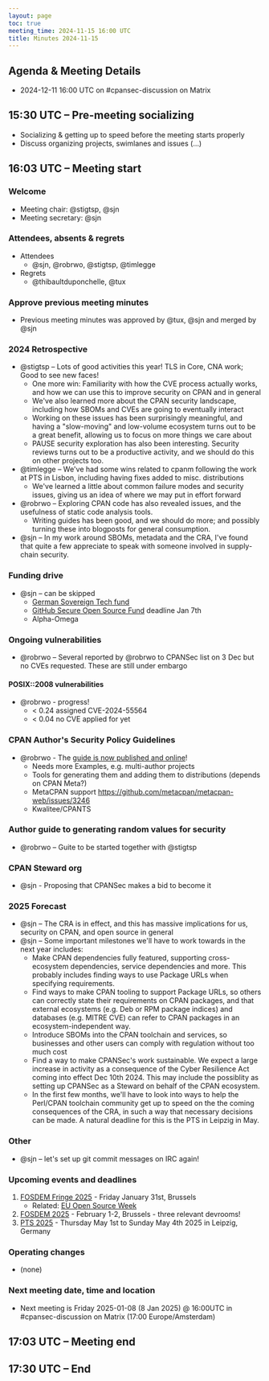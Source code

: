 ```yaml
---
layout: page
toc: true
meeting_time: 2024-11-15 16:00 UTC
title: Minutes 2024-11-15
---
```


## Agenda & Meeting Details

* 2024-12-11 16:00 UTC on #cpansec-discussion on Matrix

## 15:30 UTC – Pre-meeting socializing

*   Socializing & getting up to speed before the meeting starts properly
*   Discuss organizing projects, swimlanes and issues (...)

## 16:03 UTC – Meeting start

### Welcome

*   Meeting chair: @stigtsp, @sjn
*   Meeting secretary: @sjn

### Attendees, absents & regrets

*   Attendees
    * @sjn, @robrwo, @stigtsp, @timlegge
*   Regrets
    * @thibaultduponchelle, @tux

### Approve previous meeting minutes

*   Previous meeting minutes was approved by @tux, @sjn and merged by @sjn


### 2024 Retrospective
*   @stigtsp – Lots of good activities this year! TLS in Core, CNA work; Good to see new faces!
    * One more win: Familiarity with how the CVE process actually works, and how we can use this to improve security on CPAN and in general
    * We've also learned more about the CPAN security landscape, including how SBOMs and CVEs are going to eventually interact
    * Working on these issues has been surprisingly meaningful, and having a "slow-moving" and low-volume ecosystem turns out to be a great benefit, allowing us to focus on more things we care about
    * PAUSE security exploration has also been interesting. Security reviews turns out to be a productive activity, and we should do this on other projects too.
*   @timlegge – We've had some wins related to cpanm  following the work at PTS in Lisbon, including having fixes added to misc. distributions
    * We've learned a little about common failure modes and security issues, giving us an idea of where we may put in effort forward
*   @robrwo – Exploring CPAN code has also revealed issues, and the usefulness of static code analysis tools.
    * Writing guides has been good, and we should do more; and possibly turning these into blogposts for general consumption.
*   @sjn – In my work around SBOMs, metadata and the CRA, I've found that quite a few appreciate to speak with someone involved in supply-chain security.


### Funding drive
*   @sjn – can be skipped
    * [German Sovereign Tech fund](https://www.sovereign.tech/programs/fund)
    * [GitHub Secure Open Source Fund](https://resources.github.com/github-secure-open-source-fund/) deadline Jan 7th
    * Alpha-Omega

### Ongoing vulnerabilities
*   @robrwo – Several reported by @robrwo to CPANSec list on 3 Dec but no CVEs requested. These are still under embargo

#### POSIX::2008 vulnerabilities
* @robrwo - progress!
   * < 0.24 assigned CVE-2024-55564
   * < 0.04 no CVE applied for yet

### CPAN Author's Security Policy Guidelines
*   @robrwo - The [guide is now published and online](https://security.metacpan.org/docs/guides/security-policy-for-authors.html)!
    * Needs more Examples, e.g. multi-author projects
    * Tools for generating them and adding them to distributions (depends on CPAN Meta?)
    * MetaCPAN support https://github.com/metacpan/metacpan-web/issues/3246
    * Kwalitee/CPANTS

### Author guide to generating random values for security
*   @robrwo – Guite to be started together with @stigtsp

### CPAN Steward org
*   @sjn - Proposing that CPANSec makes a bid to become it

### 2025 Forecast
*   @sjn – The CRA is in effect, and this has massive implications for us, security on CPAN, and open source in general
*   @sjn – Some important milestones we'll have to work towards in the next year includes:
    * Make CPAN dependencies fully featured, supporting cross-ecosystem dependencies, service dependencies and more. This probably includes finding ways to use Package URLs when specifying requirements.
    * Find ways to make CPAN tooling to support Package URLs, so others can correctly state their requirements on CPAN packages, and that external ecosystems (e.g. Deb or RPM package indices) and databases (e.g. MITRE CVE) can refer to CPAN packages in an ecosystem-independent way.
    * Introduce SBOMs into the CPAN toolchain and services, so businesses and other users can comply with regulation without too much cost
    * Find a way to make CPANSec's work sustainable. We expect a large increase in activity as a consequence of the Cyber Resilience Act coming into effect Dec 10th 2024. This may include the possiblity as setting up CPANSec as a Steward on behalf of the CPAN ecosystem.
    * In the first few months, we'll have to look into ways to help the Perl/CPAN toolchain community get up to speed on the the coming consequences of the CRA, in such a way that necessary decisions can be made. A natural deadline for this is the PTS in Leipzig in May.

### Other
*   @sjn – let's set up git commit messages on IRC again!

### Upcoming events and deadlines
1. [FOSDEM Fringe 2025](https://fosdem.org/2025/fringe/) - Friday January 31st, Brussels
    * Related: [EU Open Source Week](https://opensourceweek.eu/)
1. [FOSDEM 2025](https://fosdem.org/2025/) - February 1-2, Brussels - three relevant devrooms!
1. [PTS 2025](https://perltoolchainsummit.org/pts2025/) - Thursday May 1st to Sunday May 4th 2025 in Leipzig, Germany

### Operating changes
*   (none)

### Next meeting date, time and location
*   Next meeting is Friday 2025-01-08 (8 Jan 2025) @ 16:00UTC in #cpansec-discussion on Matrix (17:00 Europe/Amsterdam)

## 17:03 UTC – Meeting end

## 17:30 UTC – End

